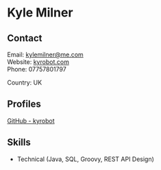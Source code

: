 
# Kyle Milner



## Contact

Email: [kylemilner@me.com](mailto:kylemilner@me.com)  
Website: [kyrobot.com](kyrobot.com)  
Phone: 07757801797  



Country: UK  


## Profiles

[GitHub - kyrobot](https://github.com/kyRobot)  








## Skills

* Technical (Java, SQL, Groovy, REST API Design)



